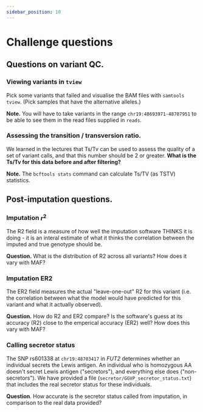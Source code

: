 ```yaml
---
sidebar_position: 10
---
```


# Challenge questions

## Questions on variant QC.

### Viewing variants in `tview`

Pick some variants that failed and visualise the BAM files with `samtools tview`. (Pick samples
that have the alternative alleles.)

**Note.** You will have to take variants in the range `chr19:48693971-48707951` to be able to see them in
the read files supplied in `reads`.

### Assessing the transition / transversion ratio.

We learned in the lectures that Ts/Tv can be used to assess the quality of a set of variant calls,
and that this number should be 2 or greater. **What is the Ts/Tv for this data before and after
filtering?**

**Note.** The `bcftools stats` command can calculate Ts/TV (as TSTV) statistics.

## Post-imputation questions.

### Imputation $r^2$

The R2 field is a measure of how well the imputation software THINKS it is doing - it is an interal
estimate of what it thinks the correlation between the imputed and true genotype should be.

**Question.** What is the distribution of R2 across all variants? How does it vary with MAF?

### Imputation ER2

The ER2 field measures the actual "leave-one-out" R2 for this variant (i.e. the correlation between
what the model would have predicted for this variant and what it actually observed).

**Question.** How do R2 and ER2 compare? Is the software's guess at its accuracy (R2) close to the
emperical accuracy (ER2) well?  How does this vary with MAF?

### Calling secretor status

The SNP rs601338 at `chr19:48703417` in *FUT2* determines whether an individual secrets the Lewis
antigen. An individual who is homozygous AA doesn't secret Lewis antigen ("secretors"), and
everything else does ("non-secretors"). We have provided a file
(`secretor/GGVP_secretor_status.txt`) that includes the real secretor status for these individuals.

**Question**. How accurate is the secretor status called from imputation, in comparison to the real data provided?

